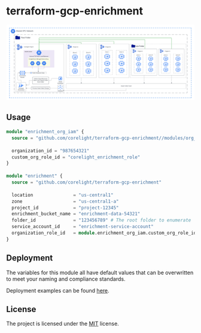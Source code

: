 # terraform-gcp-enrichment

<img src="docs/overview.png" alt="overview">

## Usage

```terraform
module "enrichment_org_iam" {
  source = "github.com/corelight/terraform-gcp-enrichment//modules/org_iam"
  
  organization_id = "987654321"
  custom_org_role_id = "corelight_enrichment_role"
}

module "enrichment" {
  source = "github.com/corelight/terraform-gcp-enrichment"

  location               = "us-central1"
  zone                   = "us-central1-a"
  project_id             = "project-12345" 
  enrichment_bucket_name = "enrichment-data-54321"
  folder_id              = "123456789" # The root folder to enumerate
  service_account_id     = "enrichment-service-account"
  organization_role_id   = module.enrichment_org_iam.custom_org_role_id
}
```

## Deployment

The variables for this module all have default values that can be overwritten
to meet your naming and compliance standards.

Deployment examples can be found [here](examples).

## License

The project is licensed under the [MIT][] license.

[MIT]: LICENSE
